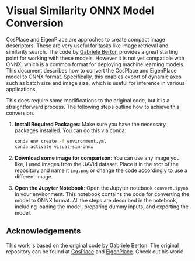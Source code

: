 # Visual Similarity ONNX Model Conversion

CosPlace and EigenPlace are approches to create compact image descriptors. These are very useful for tasks like image retrieval and similarity search. The code by [Gabriele Berton](https://github.com/gmberton) provides a great starting point for working with these models. However it is not yet compatible with ONNX, which is a common format for deploying machine learning models. This document describes how to convert the CosPlace and EigenPlace model to ONNX format. Specifically, this enables export of dynamic axes such as batch size and image size, which is useful for inference in various applications.

This does require some modifications to the original code, but it is a straightforward process. The following steps outline how to achieve this conversion.

1. **Install Required Packages**: Make sure you have the necessary packages installed. You can do this via conda:
   ```bash
   conda env create -f environment.yml
   conda activate visual-sim-onnx
   ```
2. **Download some image for comparison**: You can use any image you like, I used images from the UAVid dataset. Place it in the root of the repository and name it `img.png` or change the code accordingly to use a different image.

3. **Open the Jupyter Notebook**: Open the Jupyter notebook `convert.ipynb` in your environment. This notebook contains the code for converting the model to ONNX format. All the steps are described in the notebook, including loading the model, preparing dummy inputs, and exporting the model.

## Acknowledgements
This work is based on the original code by [Gabriele Berton](https://github.com/gmberton). The original repository can be found at [CosPlace](https://github.com/gmberton/CosPlace) and [EigenPlace](https://github.com/gmberton/EigenPlaces). Check out his work!
